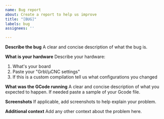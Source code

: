 ```yaml
---
name: Bug report
about: Create a report to help us improve
title: "[BUG]"
labels: bug
assignees: ''

---
```


**Describe the bug**
A clear and concise description of what the bug is.

**What is your hardware**
Describe your hardware:
1. What's your board
2. Paste your "Grbl/µCNC settings"
3. If this is a custom compilation tell us what configurations you changed

**What was the GCode running**
A clear and concise description of what you expected to happen. If needed paste a sample of your Gcode file.

**Screenshots**
If applicable, add screenshots to help explain your problem.

**Additional context**
Add any other context about the problem here.

